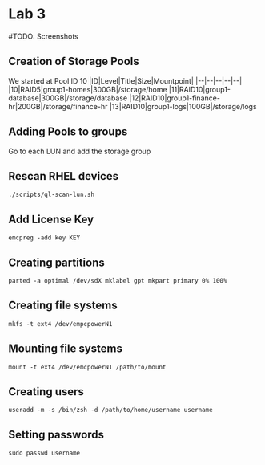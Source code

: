 
# Lab 3
#TODO: Screenshots
## Creation of Storage Pools
We started at Pool ID 10
|ID|Level|Title|Size|Mountpoint|
|--|--|--|--|--|
|10|RAID5|group1-homes|300GB|/storage/home
|11|RAID10|group1-database|300GB|/storage/database
|12|RAID10|group1-finance-hr|200GB|/storage/finance-hr
|13|RAID10|group1-logs|100GB|/storage/logs
## Adding Pools to groups
Go to each LUN and add the storage group
## Rescan RHEL devices
```
./scripts/ql-scan-lun.sh
```
## Add License Key
```
emcpreg -add key KEY
```
## Creating partitions
```
parted -a optimal /dev/sdX mklabel gpt mkpart primary 0% 100%
```
## Creating file systems
```
mkfs -t ext4 /dev/empcpowerN1
```
## Mounting file systems
```
mount -t ext4 /dev/emcpowerN1 /path/to/mount
```
## Creating users
```
useradd -m -s /bin/zsh -d /path/to/home/username username
```
## Setting passwords
```
sudo passwd username
```
